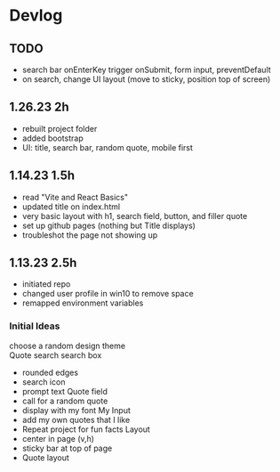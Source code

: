 # Devlog  
## TODO  
- search bar onEnterKey trigger onSubmit, form input, preventDefault
- on search, change UI layout (move to sticky, position top of screen)
## 1.26.23 2h
- rebuilt project folder
- added bootstrap
- UI: title, search bar, random quote, mobile first  
## 1.14.23 1.5h  
- read "Vite and React Basics"  
- updated title on index.html  
- very basic layout with h1, search field, button, and filler quote  
- set up github pages (nothing but Title displays)  
- troubleshot the page not showing up     
## 1.13.23  2.5h
- initiated repo
- changed user profile in win10 to remove space
- remapped environment variables  
### Initial Ideas    
choose a random design theme  
Quote search
search box
- rounded edges
- search icon
- prompt text
Quote field
- call for a random quote
- display with my font
My Input
- add my own quotes that I like
- Repeat project for fun facts
Layout
- center in page (v,h)
- sticky bar at top of page
- Quote layout

